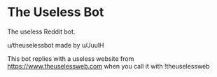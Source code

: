 # The Useless Bot
The useless Reddit bot.

u/theuselessbot made by u/JuulH

This bot replies with a useless website from https://www.theuselessweb.com when you call it with !theuselessweb
